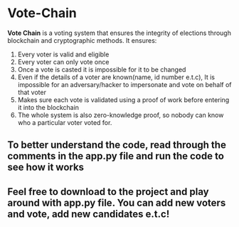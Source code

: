 # Vote-Chain
**Vote Chain** is a voting system that ensures the integrity of elections through blockchain and cryptographic methods.
It ensures:
1) Every voter is valid and eligible
2) Every voter can only vote once
3) Once a vote is casted it is impossible for it to be changed
4) Even if the details of a voter are known(name, id number e.t.c), It is impossible for an adversary/hacker to impersonate and vote on behalf of that voter
5) Makes sure each vote is validated using a proof of work before entering it into the blockchain
6) The whole system is also zero-knowledge proof, so nobody can know who a particular voter voted for.


## To better understand the code, read through the comments in the **app.py** file and run the code to see how it works
## Feel free to download to the project and play around with app.py file. You can add new voters and vote, add new candidates e.t.c!
